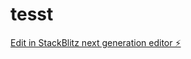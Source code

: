 # tesst

[Edit in StackBlitz next generation editor ⚡️](https://stackblitz.com/~/github.com/lulu499/tesst)